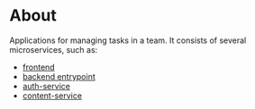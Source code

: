 # About

Applications for managing tasks in a team.
It consists of several microservices, such as:
- [frontend](https://github.com/Ulukele/team-tasking-app)
- [backend entrypoint](https://github.com/Ulukele/simple-backend-server)
- [auth-service](https://github.com/Ulukele/simple-auth-server)
- [content-service](https://github.com/Ulukele/simple-tasks-server)

